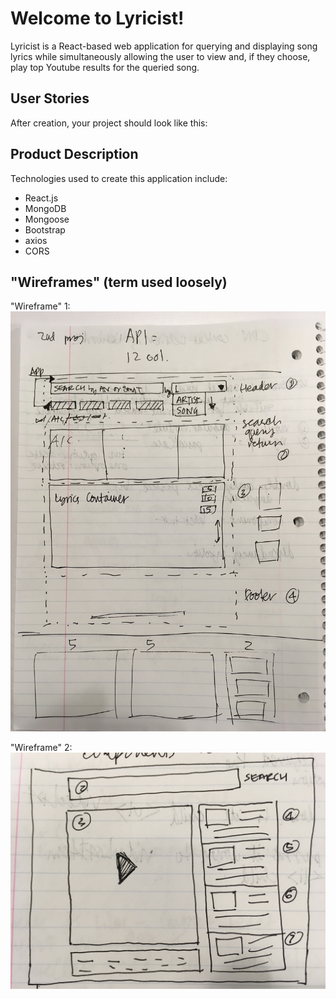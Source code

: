 
# Welcome to Lyricist!

Lyricist is a React-based web application for querying and displaying song lyrics while simultaneously allowing the user to view and, if they choose, play top Youtube results for the queried song.  


## User Stories

After creation, your project should look like this:



## Product Description

Technologies used to create this application include:
* React.js
* MongoDB
* Mongoose
* Bootstrap
* axios
* CORS

## "Wireframes" (term used loosely)

"Wireframe" 1:
![Prelim Wireframe 1](images/prelim-wireframe.jpg)


"Wireframe" 2:
![Prelim Wireframe 2](images/wireframe.jpg)
